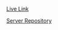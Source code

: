 


[Live Link](https://house-renting-nine.vercel.app/)

[Server Repository](https://github.com/alamin-cse44/house-renting-server) 

